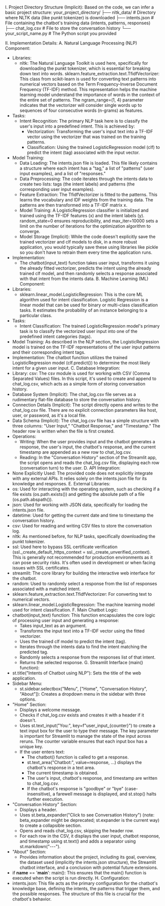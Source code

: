 I. Project Directory Structure (Implicit):
Based on the code, we can infer a basic project structure:
your_project_directory/
├── nltk_data/          # Directory where NLTK data (like punkt tokenizer) is downloaded
├── intents.json       # File containing the chatbot's training data (intents, patterns, responses)
├── chat_log.csv       # File to store the conversation history
└── your_script_name.py # The Python script you provided

II. Implementation Details:
A. Natural Language Processing (NLP) Component:
 * Libraries:
   * nltk: The Natural Language Toolkit is used here, specifically for downloading the punkt tokenizer, which is essential for breaking down text into words.
     sklearn.feature_extraction.text.TfidfVectorizer: This class from scikit-learn is used for converting text patterns into numerical vectors based on the Term Frequency-Inverse Document Frequency (TF-IDF) method. This representation helps the machine learning model understand the importance of words in the context of the entire set of patterns. The ngram_range=(1, 4) parameter indicates that the vectorizer will consider single words up to sequences of four consecutive words (n-grams) as features.
 * Tasks:
   * Intent Recognition: The primary NLP task here is to classify the user's input into a predefined intent. This is achieved by:
     * Vectorization: Transforming the user's input text into a TF-IDF vector using the vectorizer that was trained on the training patterns.
     * Classification: Using the trained LogisticRegression model (clf) to predict the intent (tag) associated with the input vector.
 * Model Training:
   * Data Loading: The intents.json file is loaded. This file likely contains a structure where each intent has a "tag," a list of "patterns" (user input examples), and a list of "responses."
   * Data Preprocessing: The code iterates through the intents data to create two lists: tags (the intent labels) and patterns (the corresponding user input examples).
   * Feature Extraction: The TfidfVectorizer is fitted to the patterns. This learns the vocabulary and IDF weights from the training data. The patterns are then transformed into a TF-IDF matrix x.
   * Model Training: A LogisticRegression classifier is initialized and trained using the TF-IDF features (x) and the intent labels (y). random_state=0 ensures reproducibility, and max_iter=10000 sets a limit on the number of iterations for the optimization algorithm to converge.
   * Model Storage (Implicit): While the code doesn't explicitly save the trained vectorizer and clf models to disk, in a more robust application, you would typically save these using libraries like pickle so you don't have to retrain them every time the application runs.
 * Implementation:
   * The chatbot(input_text) function takes user input, transforms it using the already fitted vectorizer, predicts the intent using the already trained clf model, and then randomly selects a response associated with that intent from the intents data.
B. Machine Learning (ML) Component:
 * Libraries:
   * sklearn.linear_model.LogisticRegression: This is the core ML algorithm used for intent classification. Logistic Regression is a linear model that can be used for binary or multi-class classification tasks. It estimates the probability of an instance belonging to a particular class.
 * Tasks:
   * Intent Classification: The trained LogisticRegression model's primary task is to classify the vectorized user input into one of the predefined intent categories (tags).
 * Model Training: As described in the NLP section, the LogisticRegression model is trained on the TF-IDF representations of the user input patterns and their corresponding intent tags.
 * Implementation: The chatbot function utilizes the trained LogisticRegression model (clf.predict()) to determine the most likely intent for a given user input.
C. Database Integration:
 * Library: csv: The csv module is used for working with CSV (Comma Separated Values) files. In this script, it's used to create and append to chat_log.csv, which acts as a simple form of storing conversation history.
 * Database System (Implicit): The chat_log.csv file serves as a rudimentary flat-file database to store the conversation history.
 * Connection Details (Implicit): The script directly opens and writes to the chat_log.csv file. There are no explicit connection parameters like host, user, or password, as it's a local file.
 * Data Schema (Implicit): The chat_log.csv file has a simple structure with three columns: "User Input," "Chatbot Response," and "Timestamp." The header row is written when the file is first created.
 * Operations:
   * Writing: When the user provides input and the chatbot generates a response, the user's input, the chatbot's response, and the current timestamp are appended as a new row to chat_log.csv.
   * Reading: In the "Conversation History" section of the Streamlit app, the script opens and reads the chat_log.csv file, displaying each row (conversation turn) to the user.
D. API Integration:
 * None Explicitly Used: The provided code does not explicitly integrate with any external APIs. It relies solely on the intents.json file for its knowledge and responses.
E. External Libraries:
 * os: Used for interacting with the operating system, such as checking if a file exists (os.path.exists()) and getting the absolute path of a file (os.path.abspath()).
 * json: Used for working with JSON data, specifically for loading the intents.json file.
 * datetime: Used for getting the current date and time to timestamp the conversation history.
 * csv: Used for reading and writing CSV files to store the conversation log.
 * nltk: As mentioned before, for NLP tasks, specifically downloading the punkt tokenizer.
 * ssl: Used here to bypass SSL certificate verification (ssl._create_default_https_context = ssl._create_unverified_context). This is generally not recommended for production environments as it can pose security risks. It's often used in development or when facing issues with SSL certificates.
 * streamlit: The core library for building the interactive web interface for the chatbot.
 * random: Used to randomly select a response from the list of responses associated with a matched intent.
 * sklearn.feature_extraction.text.TfidfVectorizer: For converting text to numerical vectors.
 * sklearn.linear_model.LogisticRegression: The machine learning model used for intent classification.
F. Main Chatbot Logic:
 * chatbot(input_text) function: This function encapsulates the core logic of processing user input and generating a response:
   * Takes input_text as an argument.
   * Transforms the input text into a TF-IDF vector using the fitted vectorizer.
   * Uses the trained clf model to predict the intent (tag).
   * Iterates through the intents data to find the intent matching the predicted tag.
   * Randomly selects a response from the responses list of that intent.
   * Returns the selected response.
G. Streamlit Interface (main() function):
 * st.title("Intents of Chatbot using NLP"): Sets the title of the web application.
 * Sidebar Menu:
   * st.sidebar.selectbox("Menu", ["Home", "Conversation History", "About"]): Creates a dropdown menu in the sidebar with three options.
 * "Home" Section:
   * Displays a welcome message.
   * Checks if chat_log.csv exists and creates it with a header if it doesn't.
   * Uses st.text_input("You:", key=f"user_input_{counter}") to create a text input box for the user to type their message. The key parameter is important for Streamlit to manage the state of the input across reruns. The counter variable ensures that each input box has a unique key.
   * If the user enters text:
     * The chatbot() function is called to get a response.
     * st.text_area("Chatbot:", value=response, ...) displays the chatbot's response in a text area.
     * The current timestamp is obtained.
     * The user's input, chatbot's response, and timestamp are written to chat_log.csv.
     * If the chatbot's response is "goodbye" or "bye" (case-insensitive), a farewell message is displayed, and st.stop() halts further execution.
 * "Conversation History" Section:
   * Displays a header.
   * Uses st.beta_expander("Click to see Conversation History") (note: beta_expander might be deprecated; st.expander is the current way) to create a collapsible section.
   * Opens and reads chat_log.csv, skipping the header row.
   * For each row in the CSV, it displays the user input, chatbot response, and timestamp using st.text() and adds a separator using st.markdown("---").
 * "About" Section:
   * Provides information about the project, including its goal, overview, the dataset used (implicitly the intents.json structure), the Streamlit chatbot interface, and a conclusion with potential future extensions.
 * if __name__ == '__main__': main(): This ensures that the main() function is executed when the script is run directly.
H. Configuration:
 * intents.json: This file acts as the primary configuration for the chatbot's knowledge base, defining the intents, the patterns that trigger them, and the possible responses. The structure of this file is crucial for the chatbot's behavior.
